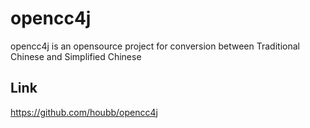 # opencc4j

opencc4j is an opensource project for conversion between Traditional Chinese and Simplified Chinese

## Link

https://github.com/houbb/opencc4j